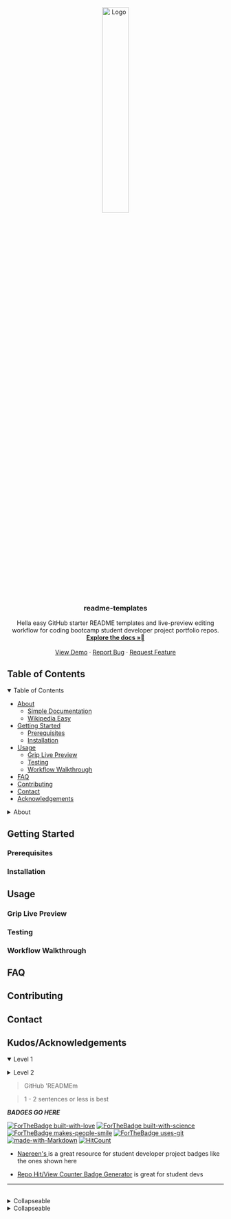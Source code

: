 <!-- PROJECT LOGO -->
<br />
<p align="center">
  <a href="https://github.com/CodeSchoolKb/readme-templates">
    <img src="https://github.com/CodeSchoolKb/readme-templates/blob/readme-master-branch/assets/logos/official-logos/logo_transparent_background.png" alt="Logo" width="35%">
  </a>

  <h3 align="center">readme-templates</h3>

  <p align="center">
Hella easy GitHub starter README templates and live-preview editing workflow for coding bootcamp student developer project portfolio repos. 
    <br />
    <a href="https://github.com/CodeSchoolKb/readme-templates"><strong>Explore the docs »</strong></a>
    <br />
    <br />
    <a href="https://github.com/CodeSchoolKb/readme-templates">View Demo</a>
    ·
    <a href="https://github.com/CodeSchoolKb/readme-templates/issues">Report Bug</a>
    ·
    <a href="https://github.com/CodeSchoolKb/readme-templates">Request Feature</a>
  </p>
</p>


<!-- TABLE OF CONTENTS -->
## Table of Contents

<details open><summary>Table of Contents</summary>
<p>

* [About](#about)
  * [Simple Documentation](#simple-documentation)
  * [Wikipedia Easy](#wikipedia-easy)
* [Getting Started](#getting-started)
  * [Prerequisites](#prerequisites)
  * [Installation](#installation)
* [Usage](#usage)
  * [Grip Live Preview](#grip-live-preview)
  * [Testing](#testing)
  * [Workflow Walkthrough](#work-flow-walkthroughs)
* [FAQ](#faq)
* [Contributing](#contributing)
* [Contact](#contact)
* [Acknowledgements](#acknowledgements)

<!-- </p>
</details>

<details><summary>About </summary>
<p>
## About
<details>
  <summary>Simple Documentation

 </summary>
<p>

#### sample code block

```python
print("hello world!")
```

</p>
</details>

</p>
</details> -->

<!-- // test -->

<details>
  <summary>About</summary>
  <p><strong>Pellentesque habitant morbi tristique</strong> senectus et netus et malesuada fames ac turpis egestas. Vestibulum tortor quam, feugiat vitae, ultricies eget, tempor sit amet, ante. Donec eu libero sit amet quam egestas semper. <em>Aenean ultricies mi vitae est.</em> Mauris placerat eleifend leo. Quisque sit amet est et sapien ullamcorper pharetra. Vestibulum erat wisi, condimentum sed, <code>commodo vitae</code>, ornare sit amet, wisi. Aenean fermentum, elit eget tincidunt condimentum, eros ipsum rutrum orci, sagittis tempus lacus enim ac dui. <a href="#">Donec non enim</a> in turpis pulvinar facilisis. Ut felis.</p>
  <details>
    <summary>Simple Documentation</summary>
    <ul>
      <li><a href="#">Lorem ipsum dolor sit amet,  consectetuer adipiscing elit.</a></li>
      <li><a href="#">Aliquam tincidunt mauris eu  risus.</a></li>
      <li><a href="#">Lorem ipsum dolor sit amet,  consectetuer adipiscing elit.</a></li>
      <li><a href="#">Aliquam tincidunt mauris eu  risus.</a></li>
    </ul>
  </details>

   <details>
    <summary>Wikipedia Easy</summary>
    <ul>
      <li><a href="#">Lorem ipsum dolor sit amet,  consectetuer adipiscing elit.</a></li>
      <li><a href="#">Aliquam tincidunt mauris eu  risus.</a></li>
      <li><a href="#">Lorem ipsum dolor sit amet,  consectetuer adipiscing elit.</a></li>
      <li><a href="#">Aliquam tincidunt mauris eu  risus.</a></li>
    </ul>
  </details>

</details>




<!-- GETTING STARTED -->
## Getting Started
### Prerequisites
### Installation

<!-- USAGE EXAMPLES -->
## Usage
### Grip Live Preview
### Testing
### Workflow Walkthrough

<!-- FAQ -->
## FAQ

<!-- CONTRIBUTING -->
## Contributing

<!-- CONTACT -->
## Contact

<!-- ACKNOWLEDGEMENTS -->
## Kudos/Acknowledgements

<details open><summary>Level 1 </summary>
<p>

<details><summary>Level 2 </summary>
<p>

#### yes, even hidden code blocks!

```python
print("hello world!")
```

</p>
</details>

</p>
</details>



> GitHub 'READMEm

> 1 - 2 sentences or less is best

***BADGES GO HERE***

[![ForTheBadge built-with-love](http://ForTheBadge.com/images/badges/built-with-love.svg)](https://GitHub.com/Naereen/)
[![ForTheBadge built-with-science](http://ForTheBadge.com/images/badges/built-with-science.svg)](https://GitHub.com/Naereen/)
[![ForTheBadge makes-people-smile](http://ForTheBadge.com/images/badges/makes-people-smile.svg)](http://ForTheBadge.com)
[![ForTheBadge uses-git](http://ForTheBadge.com/images/badges/uses-git.svg)](https://GitHub.com/)
[![made-with-Markdown](https://img.shields.io/badge/Made%20with-Markdown-1f425f.svg)](http://commonmark.org)
[![HitCount](http://hits.dwyl.io/codeschoolkb/readme.svg)](http://hits.dwyl.io/codeschoolkb/readme)

- [Naereen's ][1] is a great resource for student developer project badges like the ones shown here

- [Repo Hit/View Counter Badge Generator][2] is great for student devs
****

## 

<details><summary>Collapseable </summary>
<p>

#### yes, even hidden code blocks!

```python
print("hello world!")
```

</p>
</details>

<details><summary>Collapseable </summary>
<p>

<a href="http://CodeSchoolKb.com"><img src="https://github.com/iTrauco/CodeSchoolKb/blob/master/assets/branding/logo_transparent_background.png" width="250" title="CodeSchoolKb" alt="CodeSchoolKb"></a>

</p>
</details>


[1]: https://itrau.co/badges
[2]: https://itrau.co/hitsbadge